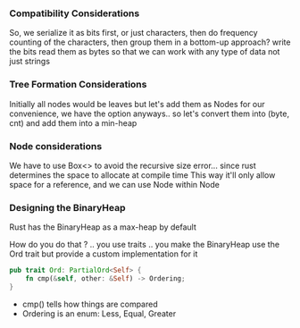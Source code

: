 ### Compatibility Considerations
So, we serialize it as bits first, or just characters, then do frequency counting of the
characters, then group them in a bottom-up approach? write the bits
read them as bytes so that we can work with any type of data not just strings

### Tree Formation Considerations
Initially all nodes would be leaves but let's add them as Nodes for our convenience,
we have the option anyways..
so let's convert them into (byte, cnt) and add them into a min-heap

### Node considerations
We have to use Box<> to avoid the recursive size error... since rust determines the space to allocate at compile time
This way it'll only allow space for a reference, and we can use Node within Node

### Designing the BinaryHeap
Rust has the BinaryHeap as a max-heap by default

How do you do that ? .. you use traits
.. you make the BinaryHeap use the Ord trait but provide a custom implementation for it

```rust
pub trait Ord: PartialOrd<Self> {
    fn cmp(&self, other: &Self) -> Ordering;
}
```

- cmp() tells how things are compared
- Ordering is an enum: Less, Equal, Greater
